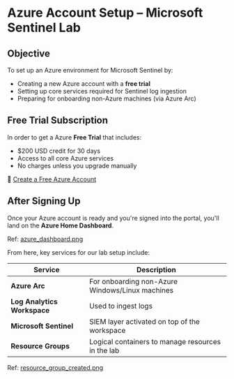 # Azure Account Setup – Microsoft Sentinel Lab

## Objective

To set up an Azure environment for Microsoft Sentinel by:
- Creating a new Azure account with a **free trial**
- Setting up core services required for Sentinel log ingestion
- Preparing for onboarding non-Azure machines (via Azure Arc)

## Free Trial Subscription

In order to get a Azure **Free Trial** that includes:
- $200 USD credit for 30 days
- Access to all core Azure services
- No charges unless you upgrade manually

🔗 [Create a Free Azure Account](https://azure.microsoft.com/en-us/free/)

## After Signing Up

Once your Azure account is ready and you're signed into the portal, you'll land on the **Azure Home Dashboard**.

Ref: [azure_dashboard.png](./screenshots/azure_dashboard.png)

From here, key services for our lab setup include:

| Service | Description |
|--------|-------------|
| **Azure Arc** | For onboarding non-Azure Windows/Linux machines |
| **Log Analytics Workspace** | Used to ingest logs |
| **Microsoft Sentinel** | SIEM layer activated on top of the workspace |
| **Resource Groups** | Logical containers to manage resources in the lab |

Ref: [resource_group_created.png](./screenshots/resource_group_created.png)